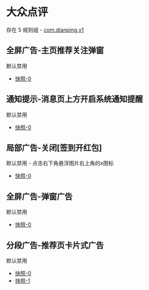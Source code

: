 # 大众点评

存在 5 规则组 - [com.dianping.v1](/src/apps/com.dianping.v1.ts)

## 全屏广告-主页推荐关注弹窗

默认禁用

- [快照-0](https://i.gkd.li/import/12727011)

## 通知提示-消息页上方开启系统通知提醒

默认禁用

- [快照-0](https://i.gkd.li/import/12727070)

## 局部广告-关闭[签到开红包]

默认禁用 - 点击右下角悬浮图片右上角的x图标

- [快照-0](https://i.gkd.li/import/12727366)

## 全屏广告-弹窗广告

默认禁用

- [快照-0](https://i.gkd.li/import/13538340)

## 分段广告-推荐页卡片式广告

默认禁用

- [快照-0](https://i.gkd.li/import/13759369)
- [快照-1](https://i.gkd.li/import/14238381)
